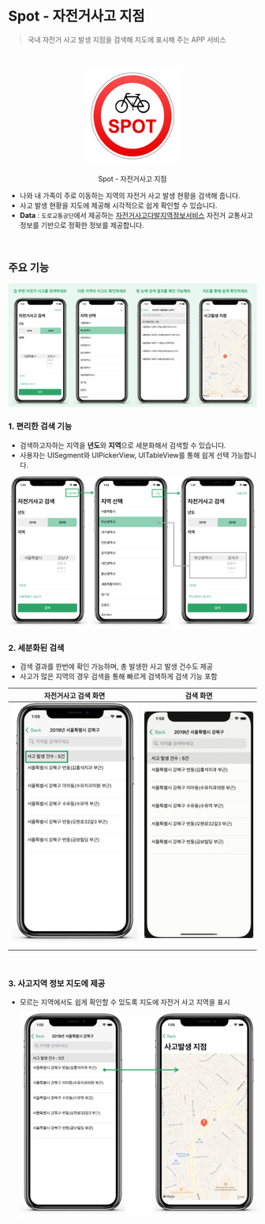 # Spot - 자전거사고 지점

>국내 자전거 사고 발생 지점을 검색해 지도에 표시해 주는 APP 서비스

<br>

<p align="center"><img src = "Image\appIcon.png" width = "200" ></p>

<p align="center">Spot - 자전거사고 지점</P>

- 나와 내 가족이 주로 이동하는 지역의 자전거 사고 발생 현황을 검색해 줍니다.
- 사고 발생 현황을 지도에 제공해 시각적으로 쉽게 확인할 수 있습니다. 
- **Data** : `도로교통공단`에서 제공하는 <u>자전거사고다발지역정보서비스</u> 자전거 교통사고 정보를 기반으로 정확한 정보를 제공합니다.

<br>

## 주요 기능

<img src = "Image\image.png">

<br>

### 1. 편리한 검색 기능

- 검색하고자하는 지역을 **년도**와 **지역**으로 세분화해서 검색할 수 있습니다. 
- 사용자는 UISegment와 UIPickerView, UITableView를 통해 쉽게 선택 가능합니다. 

<img src = "Image\image1.png">

<br>

### 2. 세분화된 검색

- 검색 결과를 한번에 확인 가능하며, 총 발생한 사고 발생 건수도 제공
- 사고가 많은 지역의 경우 검색을 통해 빠르게 검색하게 검색 기능 포함

|            자전거사고 검색 화면            |                   검색 화면                    |
| :----------------------------------------: | :--------------------------------------------: |
| <img src = "Image\image2.png" width = 300> | <img src = "Image\searchList.gif" width = 260> |



<br>

### 3. 사고지역 정보 지도에 제공

- 모르는 지역에서도 쉽게 확인할 수 있도록 지도에 자전거 사고 지역을 표시

  <img src = "Image\image3.png" >

### 

